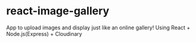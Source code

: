 # react-image-gallery
App to upload images and display just like an online gallery!
Using React + Node.js(Express) + Cloudinary
